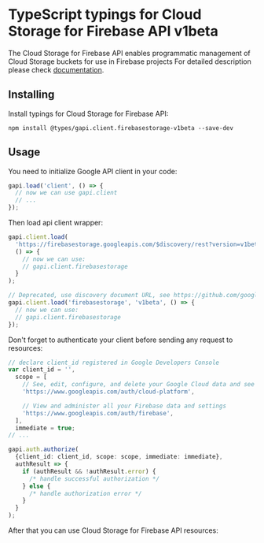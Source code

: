 # TypeScript typings for Cloud Storage for Firebase API v1beta

The Cloud Storage for Firebase API enables programmatic management of Cloud Storage buckets for use in Firebase projects
For detailed description please check [documentation](https://firebase.google.com/docs/storage).

## Installing

Install typings for Cloud Storage for Firebase API:

```
npm install @types/gapi.client.firebasestorage-v1beta --save-dev
```

## Usage

You need to initialize Google API client in your code:

```typescript
gapi.load('client', () => {
  // now we can use gapi.client
  // ...
});
```

Then load api client wrapper:

```typescript
gapi.client.load(
  'https://firebasestorage.googleapis.com/$discovery/rest?version=v1beta',
  () => {
    // now we can use:
    // gapi.client.firebasestorage
  }
);
```

```typescript
// Deprecated, use discovery document URL, see https://github.com/google/google-api-javascript-client/blob/master/docs/reference.md#----gapiclientloadname----version----callback--
gapi.client.load('firebasestorage', 'v1beta', () => {
  // now we can use:
  // gapi.client.firebasestorage
});
```

Don't forget to authenticate your client before sending any request to resources:

```typescript
// declare client_id registered in Google Developers Console
var client_id = '',
  scope = [
    // See, edit, configure, and delete your Google Cloud data and see the email address for your Google Account.
    'https://www.googleapis.com/auth/cloud-platform',

    // View and administer all your Firebase data and settings
    'https://www.googleapis.com/auth/firebase',
  ],
  immediate = true;
// ...

gapi.auth.authorize(
  {client_id: client_id, scope: scope, immediate: immediate},
  authResult => {
    if (authResult && !authResult.error) {
      /* handle successful authorization */
    } else {
      /* handle authorization error */
    }
  }
);
```

After that you can use Cloud Storage for Firebase API resources: <!-- TODO: make this work for multiple namespaces -->

```typescript

```
